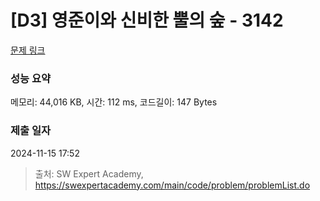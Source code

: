 # [D3] 영준이와 신비한 뿔의 숲 - 3142 

[문제 링크](https://swexpertacademy.com/main/code/problem/problemDetail.do?contestProbId=AV_6xWk6sbADFAWS) 

### 성능 요약

메모리: 44,016 KB, 시간: 112 ms, 코드길이: 147 Bytes

### 제출 일자

2024-11-15 17:52



> 출처: SW Expert Academy, https://swexpertacademy.com/main/code/problem/problemList.do